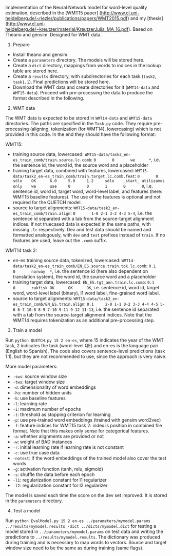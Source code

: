 Implementation of the Neural Network model for word-level quality estimation, described in the [WMT15 paper] (http://www.cl.uni-heidelberg.de/~riezler/publications/papers/WMT2015.pdf) and my [thesis] (http://www.cl.uni-heidelberg.de/~kreutzer/material/KreutzerJulia_MA_16.pdf). Based on Theano and gensim. Designed for WMT data.

1. Prepare

  - Install theano and gensim.
  - Create a `parameters` directory. The models will be stored here.
  - Create a `dict` directory, mappings from words to indices in the lookup table are stored here.
  - Create a `results` directory, with subdirectories for each task (`task2`, `task1.1`). Final predictions will be stored here.
  - Download the WMT data and create directories for it (`WMT14-data` and `ẀMT15-data`). Proceed with pre-processing the data to produce the format described in the following.


2. WMT data

  The WMT data is expected to be stored in `WMT14-data` and `ẀMT15-data` directories. The paths are specified in the `Task.py` code. They require pre-processing (aligning, tokenization (for WMT14), lowercasing) which is not provided in this code. In the end they should have the following format:

  WMT15:
  - training source data, lowercased:
  `WMT15-data/task2_en-es_train_comb/train.source.lc.comb`:
  `0       0       we      *`, i.e. the sentence id, the word id, the source word and a placeholder
  - training target data, combined with features, lowercased:
  `WMT15-data/task2_en-es_train_comb/train.target.lc.comb.feat`: 
  `0       0       sólo    OK      6.0     5.0     1.2     sólo    _start_ utilizamos      only    we      use     0       0       1       0       0`, i.e. sentence id, word id, target word, word-level label, and features (here: WMT15 baseline features). The use of the features is optional and not required for the QUETCH model.
  - source to target alignments: 
  `WMT15-data/task2_en-es_train_comb/train.align`: 
  `0       1-0 2-1 3-2 4-3 5-4`, i.e. the sentence id separated with a tab from the source-target alignment indices.
  If not truecased data is expected in the same paths, with missing `.lc` respectively. Dev and test data should be named and formatted analogously, with `dev` and `test` prefixes instead of `train`. If no features are used, leave out the `.comb` suffix.

  WMT14 task 2:
  - en-es training source data, tokenized, lowercased:
  `WMT14-data/task2_en-es_train_comb/EN_ES.source.train.tok.lc.comb`:
  `0.1     0       norway  *`, i.e. the sentence id (here also dependent on translation system), the word id, the source word and a placeholder
  - training target data, lowercased:
  `EN_ES.tgt_ann.train.lc.comb`:
  `0.1     0       rakfisk OK      OK      OK`, i.e. sentence id, word id, target word, word-level label (binary), l1 word label, fine-grained word label. 
  - source to target alignments:
  `WMT15-data/task2_en-es_train_comb/EN_ES.train.align`:
  `0.1     2-0 1-1 0-2 3-3 4-4 4-5 5-6 6-7 10-8 8-9 7-10 9-11 9-12 11-13`, i.e. the sentence id separated with a tab from the source-target alignment indices.
  Note that the WMT14 requires tokenization as an additional pre-processing step.

3. Train a model

  Run `python QUETCH.py 15 2 en-es`, where 15 indicates the year of the WMT task, 2 indicates the task (word-level QE) and en-es is the language pair (English to Spanish). The code also covers sentence-level predictions (task 1.1), but they are not recommended to use, since the approach is very naive. 

  More model parameters:
  - `-sws`: source window size 
  - `-tws`: target window size
  - `-d`: dimensionality of word embeddings
  - `-hu`: number of hidden units
  - `-b`: use baseline features
  - `-l`: learning rate
  - `-i`: maximum number of epochs
  - `-t`: threshold as stopping criterion for learning
  - `-p`: use pre-trained word embeddings (trained with gensim word2vec)
  - `-f`: feature indices for WMT15 task 2: index is position in combined file format. Note that this makes only sense for categorical features.
  - `-a`: whether alignments are provided or not
  - `-w`: weight of BAD instances
  - `-r`: initial learning rate if learning rate is not constant
  - `-c`: use true case data
  - `-notest`: if the word embeddings of the trained model also cover the test words
  - `-g`: activation function (tanh, relu, sigmoid)
  - `-s`: shuffle the data before each epoch
  - `-l1`: regularization constant for l1 regularizer
  - `-l2`: regularization constant for l2 regularizer

  The model is saved each time the score on the dev set improved. It is stored in the `parameters` directory.

4. Test a model

  Run `python EvalModel.py 15 2 en-es ../parameters/mymodel.params ../results/mymodel.results -dict ../dicts/mymodel.dict` for testing a model stored in `../parameters/mymodel.params` on test data and writing the predictions to `../results/mymodel.results`. The dictionary was produced during training and is necessary to map words to vectors. Source and target window size need to be the same as during training (same flags).


